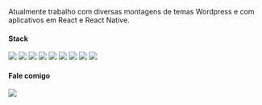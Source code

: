 Atualmente trabalho com diversas montagens de temas Wordpress e com aplicativos em React e React Native.

#### Stack
<img src="https://img.shields.io/badge/javascript-191919" /> <img src="https://img.shields.io/badge/typescript-191919" /> <img src="https://img.shields.io/badge/react-191919" /> <img src="https://img.shields.io/badge/react native-191919" />
<img src="https://img.shields.io/badge/next js-191919" /> <img src="https://img.shields.io/badge/wordpress-191919" /> <img src="https://img.shields.io/badge/sass-191919" /> <img src="https://img.shields.io/badge/tailwind-191919" /> <img src="https://img.shields.io/badge/chakra ui-191919" />



#### Fale comigo
<a href="https://www.linkedin.com/in/jardelima/" target="_blank"><img src="https://img.shields.io/badge/linkedin-%231081C2?link=https%3A%2F%2Fwww.linkedin.com%2Fin%2Fjardelima%2F" /></a>

